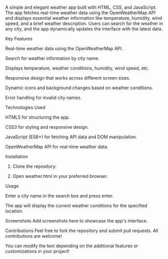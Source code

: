 A simple and elegant weather app built with HTML, CSS, and JavaScript. The app fetches real-time weather data using the OpenWeatherMap API and displays essential weather information like temperature, humidity, wind speed, and a brief weather description. Users can search for the weather in any city, and the app dynamically updates the interface with the latest data.

Key Features

Real-time weather data using the OpenWeatherMap API.

Search for weather information by city name.

Displays temperature, weather conditions, humidity, wind speed, etc.

Responsive design that works across different screen sizes.

Dynamic icons and background changes based on weather conditions.

Error handling for invalid city names.


Technologies Used

HTML5 for structuring the app.

CSS3 for styling and responsive design.

JavaScript (ES6+) for fetching API data and DOM manipulation.

OpenWeatherMap API for real-time weather data.


Installation

1. Clone the repository:


2. Open weather.html in your preferred browser.



Usage

Enter a city name in the search box and press enter.

The app will display the current weather conditions for the specified location.


Screenshots Add screenshots here to showcase the app's interface.

Contributions Feel free to fork the repository and submit pull requests. All contributions are welcome!


You can modify the text depending on the additional features or customizations in your project!
